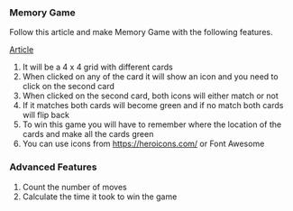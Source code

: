 ### Memory Game

Follow this article and make Memory Game with the following features.

[Article](https://www.taniarascia.com/how-to-create-a-memory-game-super-mario-with-plain-javascript/)

1. It will be a 4 x 4 grid with different cards
2. When clicked on any of the card it will show an icon and you need to click on the second card
3. When clicked on the second card, both icons will either match or not
4. If it matches both cards will become green and if no match both cards will flip back
5. To win this game you will have to remember where the location of the cards and make all the cards green
6. You can use icons from https://heroicons.com/ or Font Awesome
<!--  -->
### Advanced Features

1. Count the number of moves
2. Calculate the time it took to win the game
